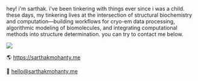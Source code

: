 hey! i'm sarthak. i've been tinkering with things ever since i was a child. these days, my tinkering lives at the intersection of structural biochemistry and computation—building workflows for cryo-em data processing, algorithmic modeling of biomolecules, and integrating computational methods into structure determination. you can try to contact me below.

![](https://komarev.com/ghpvc/?username=sarthaktexas&color=blueviolet)

🌎 https://sarthakmohanty.me

📨 [hello@sarthakmohanty.me](mailto:hello@sarthakmohanty.me)
